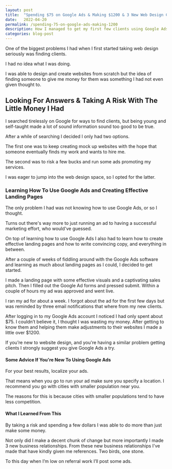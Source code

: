 ```yaml
---
layout: post
title:  "Spending $75 on Google Ads & Making $1200 & 3 New Web Design Clients"
date:   2022-04-20
permalink: /spending-75-on-google-ads-making-1200
description: How I managed to get my first few clients using Google Ads and a few bucks.
categories: blog-post 
---
```


One of the biggest problems I had when I first started taking web design seriously was finding clients. 

I had no idea what I was doing.

I was able to design and create websites from scratch but the idea of finding someone to give me money for them was something I had not even given thought to.

## Looking For Answers & Taking A Risk With The Little Money I Had
I searched tirelessly on Google for ways to find clients, but being young and self-taught made a lot of sound information sound too good to be true.  

After a while of searching I decided I only had two options. 

The first one was to keep creating mock up websites with the hope that someone eventually finds my work and wants to hire me.  

The second was to risk a few bucks and run some ads promoting my services.

I was eager to jump into the web design space, so I opted for the latter.

### Learning How To Use Google Ads and Creating Effective Landing Pages
The only problem I had was not knowing how to use Google Ads, or so I thought.  

Turns out there's way more to just running an ad to having a successful marketing effort, who would've guessed.

On top of learning how to use Google Ads I also had to learn how to create effective landing pages and how to write convincing copy, and everything in between. 

After a couple of weeks of fiddling around with the Google Ads software and learning as much about landing pages as I could, I decided to get started.

I made a landing page with some effective visuals and a captivating sales pitch.  Then I filled out the Google Ad forms and pressed submit. Within a couple of hours my ad was approved and went live.

I ran my ad for about a week.  I forgot about the ad for the first few days but was reminded by three email notifications that where from my new clients.

After logging in to my Google Ads account I noticed I had only spent about $75.  I couldn’t believe it, I thought I was wasting my money.  After getting to know them and helping them make adjustments to their websites I made a little over $1200.

If you’re new to website design, and you're having a similar problem getting clients I strongly suggest you give Google Ads a try.  

#### Some Advice If You're New To Using Google Ads
For your best results, localize your ads.

That means when you go to run your ad make sure you specify a location.  I recommend you go with cities with smaller population near you.

The reasons for this is because cities with smaller populations tend to have less competition.  

#### What I Learned From This
By taking a risk and spending a few dollars I was able to do more than just make some money.

Not only did I make a decent chunk of change but more importantly I made 3 new business relationships.  From these new business relationships I've made  that have kindly given me references.  Two birds, one stone.

To this day when I’m low on referral work I’ll post some ads. 

